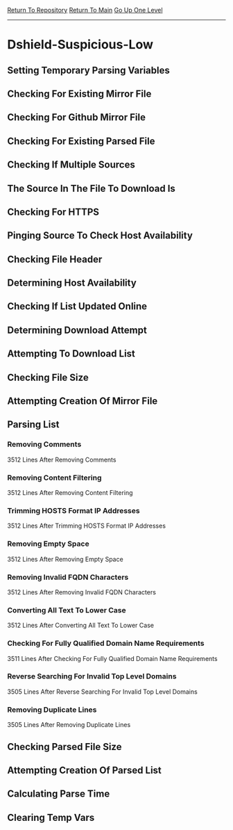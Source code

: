 [Return To Repository](https://github.com/deathbybandaid/piholeparser/)
[Return To Main](https://github.com/deathbybandaid/piholeparser/blob/master/RecentRunLogs/Mainlog.md)
[Go Up One Level](https://github.com/deathbybandaid/piholeparser/blob/master/RecentRunLogs/TopLevelScripts/30-Processing-Blacklists.md)
____________________________________
# Dshield-Suspicious-Low
## Setting Temporary Parsing Variables
## Checking For Existing Mirror File
## Checking For Github Mirror File
## Checking For Existing Parsed File
## Checking If Multiple Sources
## The Source In The File To Download Is
## Checking For HTTPS
## Pinging Source To Check Host Availability
## Checking File Header
## Determining Host Availability
## Checking If List Updated Online
## Determining Download Attempt
## Attempting To Download List
## Checking File Size
## Attempting Creation Of Mirror File
## Parsing List
### Removing Comments
3512 Lines After Removing Comments
### Removing Content Filtering
3512 Lines After Removing Content Filtering
### Trimming HOSTS Format IP Addresses
3512 Lines After Trimming HOSTS Format IP Addresses
### Removing Empty Space
3512 Lines After Removing Empty Space
### Removing Invalid FQDN Characters
3512 Lines After Removing Invalid FQDN Characters
### Converting All Text To Lower Case
3512 Lines After Converting All Text To Lower Case
### Checking For Fully Qualified Domain Name Requirements
3511 Lines After Checking For Fully Qualified Domain Name Requirements
### Reverse Searching For Invalid Top Level Domains
3505 Lines After Reverse Searching For Invalid Top Level Domains
### Removing Duplicate Lines
3505 Lines After Removing Duplicate Lines
## Checking Parsed File Size
## Attempting Creation Of Parsed List
## Calculating Parse Time
## Clearing Temp Vars
